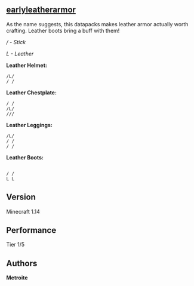 ## [earlyleatherarmor](https://minhaskamal.github.io/DownGit/#/home?url=https://github.com/Metroite/datapacks/tree/1.14/earlyleatherarmor&rootDirectory=false)

As the name suggests, this datapacks makes leather armor actually worth crafting. Leather boots bring a buff with them!

*/ - Stick*

*L - Leather*

**Leather Helmet:**
```
/L/
/ /

```

**Leather Chestplate:**
```
/ /
/L/
///
```

**Leather Leggings:**
```
/L/
/ /
/ /
```

**Leather Boots:**
```

/ /
L L
```

## Version

Minecraft 1.14

## Performance

Tier 1/5

## Authors

**Metroite**
